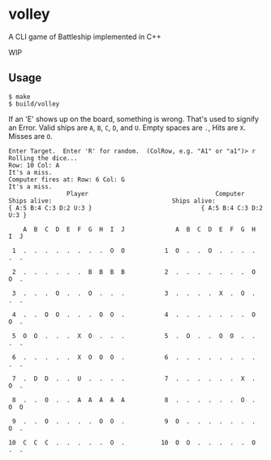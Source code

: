 # volley

A CLI game of Battleship implemented in C++

WIP

## Usage

```
$ make
$ build/volley
```

If an 'E' shows up on the board, something is wrong. That's used to signify an Error. Valid ships are `A`, `B`, `C`, `D`, and `U`. Empty spaces are `.`, Hits are `X`. Misses are `O`.

```
Enter Target.  Enter 'R' for random.  (ColRow, e.g. "A1" or "a1")> r
Rolling the dice...
Row: 10 Col: A
It's a miss.
Computer fires at: Row: 6 Col: G
It's a miss.
                Player                                   Computer
Ships alive:                                 Ships alive:
{ A:5 B:4 C:3 D:2 U:3 }                              { A:5 B:4 C:3 D:2 U:3 }

    A  B  C  D  E  F  G  H  I  J              A  B  C  D  E  F  G  H  I  J

 1  .  .  .  .  .  .  .  .  O  O           1  O  .  .  O  .  .  .  .  .  .

 2  .  .  .  .  .  .  B  B  B  B           2  .  .  .  .  .  .  .  O  O  .

 3  .  .  .  O  .  .  O  .  .  .           3  .  .  .  .  X  .  O  .  .  .

 4  .  .  O  O  .  .  .  O  O  .           4  .  .  .  .  .  .  .  O  O  .

 5  O  O  .  .  .  X  O  .  .  .           5  .  O  .  .  O  O  .  .  .  .

 6  .  .  .  .  .  X  O  O  O  .           6  .  .  .  .  .  .  .  .  .  .

 7  .  D  D  .  .  U  .  .  .  .           7  .  .  .  .  .  .  X  .  O  .

 8  .  .  O  .  .  A  A  A  A  A           8  .  .  .  .  .  .  O  .  O  O

 9  .  .  O  .  .  .  .  O  O  .           9  O  .  .  .  .  .  .  .  O  .

10  C  C  C  .  .  .  .  .  O  .          10  O  O  .  .  .  .  .  O  .  .
```

